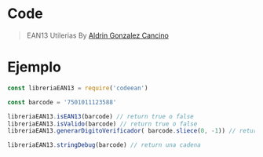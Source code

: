 # Code
> EAN13 Utilerias
> By [Aldrin Gonzalez Cancino](https://github.com/sounix)

# Ejemplo

```js
const libreriaEAN13 = require('codeean')

const barcode = '7501011123588'

libreriaEAN13.isEAN13(barcode) // return true o false
libreriaEAN13.isValido(barcode) // return true o false
libreriaEAN13.generarDigitoVerificador( barcode.sliece(0, -1)) // return digito verificador

libreriaEAN13.stringDebug(barcode) // return una cadena
```
